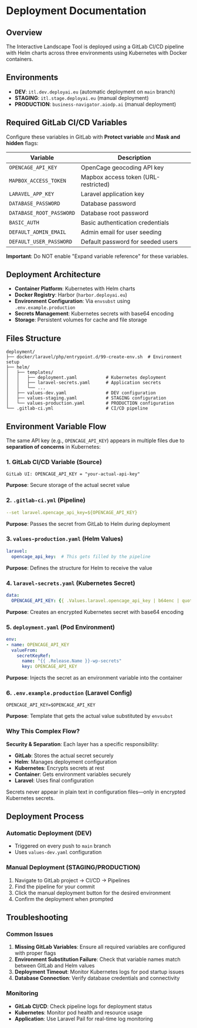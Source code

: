 # Deployment Documentation

## Overview

The Interactive Landscape Tool is deployed using a GitLab CI/CD pipeline with Helm charts across three environments using Kubernetes with Docker containers.

## Environments

- **DEV**: `itl.dev.deployai.eu` (automatic deployment on `main` branch)
- **STAGING**: `itl.stage.deployai.eu` (manual deployment)
- **PRODUCTION**: `business-navigator.aiodp.ai` (manual deployment)

## Required GitLab CI/CD Variables

Configure these variables in GitLab with **Protect variable** and **Mask and hidden** flags:

| Variable | Description |
|----------|-------------|
| `OPENCAGE_API_KEY` | OpenCage geocoding API key |
| `MAPBOX_ACCESS_TOKEN` | Mapbox access token (URL-restricted) |
| `LARAVEL_APP_KEY` | Laravel application key |
| `DATABASE_PASSWORD` | Database password |
| `DATABASE_ROOT_PASSWORD` | Database root password |
| `BASIC_AUTH` | Basic authentication credentials |
| `DEFAULT_ADMIN_EMAIL` | Admin email for user seeding |
| `DEFAULT_USER_PASSWORD` | Default password for seeded users |

**Important**: Do NOT enable "Expand variable reference" for these variables.

## Deployment Architecture

- **Container Platform**: Kubernetes with Helm charts
- **Docker Registry**: Harbor (`harbor.deployai.eu`)
- **Environment Configuration**: Via `envsubst` using `.env.example.production`
- **Secrets Management**: Kubernetes secrets with base64 encoding
- **Storage**: Persistent volumes for cache and file storage

## Files Structure

```
deployment/
├── docker/laravel/php/entrypoint.d/99-create-env.sh  # Environment setup
├── helm/
│   ├── templates/
│   │   ├── deployment.yaml           # Kubernetes deployment
│   │   ├── laravel-secrets.yaml      # Application secrets
│   │   └── ...
│   ├── values-dev.yaml               # DEV configuration
│   ├── values-staging.yaml           # STAGING configuration
│   └── values-production.yaml        # PRODUCTION configuration
└── .gitlab-ci.yml                    # CI/CD pipeline
```

## Environment Variable Flow

The same API key (e.g., `OPENCAGE_API_KEY`) appears in multiple files due to **separation of concerns** in Kubernetes:

### 1. GitLab CI/CD Variable (Source)
```
GitLab UI: OPENCAGE_API_KEY = "your-actual-api-key"
```
**Purpose**: Secure storage of the actual secret value

### 2. `.gitlab-ci.yml` (Pipeline)
```yaml
--set laravel.opencage_api_key=${OPENCAGE_API_KEY}
```
**Purpose**: Passes the secret from GitLab to Helm during deployment

### 3. `values-production.yaml` (Helm Values)
```yaml
laravel:
  opencage_api_key:  # This gets filled by the pipeline
```
**Purpose**: Defines the structure for Helm to receive the value

### 4. `laravel-secrets.yaml` (Kubernetes Secret)
```yaml
data:
  OPENCAGE_API_KEY: {{ .Values.laravel.opencage_api_key | b64enc | quote }}
```
**Purpose**: Creates an encrypted Kubernetes secret with base64 encoding

### 5. `deployment.yaml` (Pod Environment)
```yaml
env:
- name: OPENCAGE_API_KEY
  valueFrom:
    secretKeyRef:
      name: "{{ .Release.Name }}-wp-secrets"
      key: OPENCAGE_API_KEY
```
**Purpose**: Injects the secret as an environment variable into the container

### 6. `.env.example.production` (Laravel Config)
```env
OPENCAGE_API_KEY=$OPENCAGE_API_KEY
```
**Purpose**: Template that gets the actual value substituted by `envsubst`

### Why This Complex Flow?

**Security & Separation**: Each layer has a specific responsibility:
- **GitLab**: Stores the actual secret securely
- **Helm**: Manages deployment configuration
- **Kubernetes**: Encrypts secrets at rest
- **Container**: Gets environment variables securely
- **Laravel**: Uses final configuration

Secrets never appear in plain text in configuration files—only in encrypted Kubernetes secrets.

## Deployment Process

### Automatic Deployment (DEV)
- Triggered on every push to `main` branch
- Uses `values-dev.yaml` configuration

### Manual Deployment (STAGING/PRODUCTION)
1. Navigate to GitLab project → CI/CD → Pipelines
2. Find the pipeline for your commit
3. Click the manual deployment button for the desired environment
4. Confirm the deployment when prompted

## Troubleshooting

### Common Issues

1. **Missing GitLab Variables**: Ensure all required variables are configured with proper flags
2. **Environment Substitution Failure**: Check that variable names match between GitLab and Helm values
3. **Deployment Timeout**: Monitor Kubernetes logs for pod startup issues
4. **Database Connection**: Verify database credentials and connectivity

### Monitoring

- **GitLab CI/CD**: Check pipeline logs for deployment status
- **Kubernetes**: Monitor pod health and resource usage
- **Application**: Use Laravel Pail for real-time log monitoring
